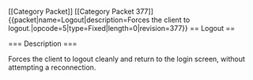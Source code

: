 \[\[Category Packet\]\] \[\[Category Packet 377\]\]
{{packet\|name=Logout\|description=Forces the client to
logout.\|opcode=5\|type=Fixed\|length=0\|revision=377}} == Logout ==

=== Description ===

Forces the client to logout cleanly and return to the login screen,
without attempting a reconnection.
